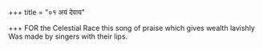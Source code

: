 +++
title = "०१ अयं देवाय"

+++
FOR the Celestial Race this song of praise which gives wealth lavishly  
     Was made by singers with their lips.